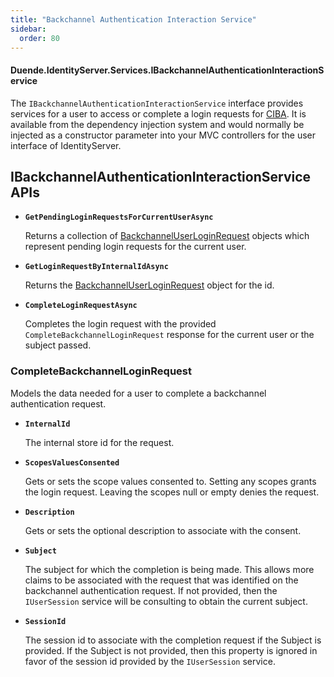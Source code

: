 ```yaml
---
title: "Backchannel Authentication Interaction Service"
sidebar:
  order: 80
---
```


#### Duende.IdentityServer.Services.IBackchannelAuthenticationInteractionService

The `IBackchannelAuthenticationInteractionService` interface provides services for a user to access or complete a login
requests for [CIBA](../ui/ciba).
It is available from the dependency injection system and would normally be injected as a constructor parameter into your
MVC controllers for the user interface of IdentityServer.

## IBackchannelAuthenticationInteractionService APIs

* **`GetPendingLoginRequestsForCurrentUserAsync`**
    
  Returns a collection of [BackchannelUserLoginRequest](../reference/models/ciba_login_request) objects
  which represent pending login requests for the current user.

* **`GetLoginRequestByInternalIdAsync`**

  Returns the [BackchannelUserLoginRequest](../reference/models/ciba_login_request) object for the id.

* **`CompleteLoginRequestAsync`**

  Completes the login request with the provided `CompleteBackchannelLoginRequest` response for the current user or the
  subject passed.

### CompleteBackchannelLoginRequest

Models the data needed for a user to complete a backchannel authentication request.

* **`InternalId`**

  The internal store id for the request.

* **`ScopesValuesConsented`**

  Gets or sets the scope values consented to.
  Setting any scopes grants the login request.
  Leaving the scopes null or empty denies the request.

* **`Description`**

  Gets or sets the optional description to associate with the consent.

* **`Subject`**

  The subject for which the completion is being made.
  This allows more claims to be associated with the request that was identified on the backchannel authentication
  request.
  If not provided, then the `IUserSession` service will be consulting to obtain the current subject.

* **`SessionId`**

  The session id to associate with the completion request if the Subject is provided.
  If the Subject is not provided, then this property is ignored in favor of the session id provided by the
  `IUserSession` service.

